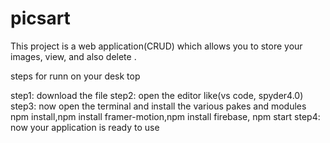 # picsart
 This project is a web application(CRUD) which allows you to store your images, view, and also delete .

steps for runn on your desk top

step1: download the file 
step2: open the editor like(vs code, spyder4.0)
step3: now open the terminal and install the various pakes and modules
       npm install,npm install framer-motion,npm install firebase, npm start
step4: now your application is ready to use
